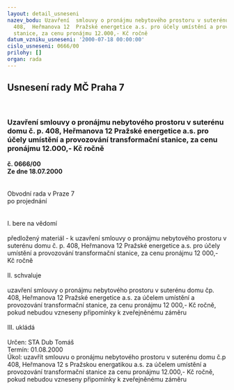 ```yaml
---
layout: detail_usneseni
nazev_bodu: Uzavření  smlouvy o pronájmu nebytového prostoru v suterénu domu  č. p.
  408,  Heřmanova 12  Pražské energetice a.s. pro účely umístění a provozování transformační
  stanice, za cenu pronájmu 12.000,- Kč ročně
datum_vzniku_usneseni: '2000-07-18 00:00:00'
cislo_usneseni: 0666/00
prilohy: []
organ: rada
---
```

<div id="ucUsn_pList" class="usn">
	<span><h2>Usnesení rady MČ Praha 7 </h2>
<br></span><div class="standBody">
<span><h3>Uzavření  smlouvy o pronájmu nebytového prostoru v suterénu domu  č. p. 408,  Heřmanova 12  Pražské energetice a.s. pro účely umístění a provozování transformační stanice, za cenu pronájmu 12.000,- Kč ročně</h3></span><div class="center">
		<strong>č. 0666/00</strong><br>
	</div>
<div class="center">
		<strong>Ze dne 18.07.2000</strong><br><br>
	</div>     <br>Obvodní rada v Praze 7<br>po projednání<br><br><br>I.	bere na vědomí<br><br> předložený materiál - k uzavření  smlouvy o pronájmu nebytového prostoru v suterénu domu  č. p. 408,  Heřmanova 12  Pražské energetice a.s. pro účely umístění a provozování transformační stanice, za cenu pronájmu 12 000,- Kč ročně<br><br>II.	schvaluje <br><br>uzavření smlouvy o pronájmu nebytového prostoru v suterénu domu čp. 408, Heřmanova 12 Pražské energetice a.s. za účelem umístění a  provozování  transformační  stanice,  za  cenu  pronájmu  12 000,- Kč ročně, pokud nebudou vzneseny připomínky k zveřejněnému záměru<br><br>III.	ukládá <br><br> Určen:	     	STA Dub Tomáš<br>Termín: 01.08.2000<br>Úkol:	uzavřít smlouvu o pronájmu nebytového prostoru v suterénu domu č.p 408, Heřmanova 12  s Pražskou  energatikou a.s. za účelem umístění a  provozování  transformační  stanice  za  cenu  pronájmu  12.000,- Kč ročně, pokud nebudou vzneseny připomínky k zveřejněnému záměru<br>  <br>
</div>
</div>
